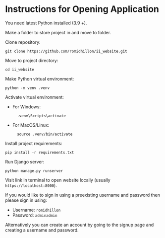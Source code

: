 
# Instructions for Opening Application

You need latest Python installed (3.9 +).

Make a folder to store project in and move to folder.

Clone repository:

	git clone https://github.com/romidhillon/ii_website.git

Move to project directory:

	cd ii_website

Make Python virtual environment:

	python -m venv .venv

Activate virtual environment:

- For Windows:

		.venv\Scripts\activate

- For MacOS/Linux:

		source .venv/bin/activate

Install project requirements:

	pip install -r requirements.txt

Run Django server:

	python manage.py runserver

Visit link in terminal to open website locally (usually `https://localhost:8000`).

If you would like to sign in using a preexisting username and password then please sign in using:

- Username: `romidhillon`
- Password: `adminadmin`

Alternatively you can create an account by going to the signup page and creating a username and password.









